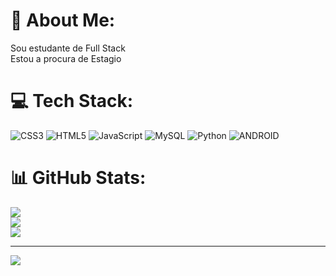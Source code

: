 # 💫 About Me:
Sou estudante de Full Stack<br>Estou a procura de Estagio


# 💻 Tech Stack:
![CSS3](https://img.shields.io/badge/css3-%231572B6.svg?style=for-the-badge&logo=css3&logoColor=white) ![HTML5](https://img.shields.io/badge/html5-%23E34F26.svg?style=for-the-badge&logo=html5&logoColor=white) ![JavaScript](https://img.shields.io/badge/javascript-%23323330.svg?style=for-the-badge&logo=javascript&logoColor=%23F7DF1E) ![MySQL](https://img.shields.io/badge/mysql-%2300f.svg?style=for-the-badge&logo=mysql&logoColor=white) ![Python](https://img.shields.io/badge/python-3670A0?style=for-the-badge&logo=python&logoColor=ffdd54) ![ANDROID](https://img.shields.io/badge/android-%2320232a.svg?style=for-the-badge&logo=android&logoColor=%a4c639)
# 📊 GitHub Stats:
![](https://github-readme-stats.vercel.app/api?username=LuizMarques23&theme=midnight-purple&hide_border=false&include_all_commits=false&count_private=false)<br/>
![](https://github-readme-streak-stats.herokuapp.com/?user=LuizMarques23&theme=midnight-purple&hide_border=false)<br/>
![](https://github-readme-stats.vercel.app/api/top-langs/?username=LuizMarques23&theme=midnight-purple&hide_border=false&include_all_commits=false&count_private=false&layout=compact)

---
[![](https://visitcount.itsvg.in/api?id=LuizMarques23&icon=0&color=0)](https://visitcount.itsvg.in)

<!-- Proudly created with GPRM ( https://gprm.itsvg.in ) -->